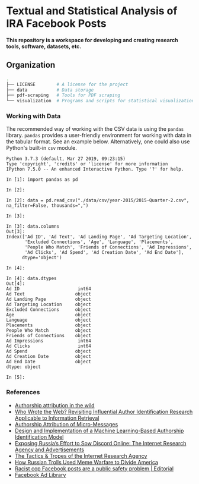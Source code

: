 # Textual and Statistical Analysis of IRA Facebook Posts

**This repository is a workspace for developing and creating
research tools, software, datasets, etc.**

## Organization

```zsh
.
├── LICENSE        # A license for the project
├── data           # Data storage
├── pdf-scraping   # Tools for PDF scraping
└── visualization  # Programs and scripts for statistical visualizations
```

### Working with Data

The recommended way of working with the CSV data is using the
`pandas` library. `pandas` provides a user-friendly environment
for working with data in the tabular format. See an example below.
Alternatively, one could also use Python's built-in `csv` module.

```python3
Python 3.7.3 (default, Mar 27 2019, 09:23:15)
Type 'copyright', 'credits' or 'license' for more information
IPython 7.5.0 -- An enhanced Interactive Python. Type '?' for help.

In [1]: import pandas as pd

In [2]:

In [2]: data = pd.read_csv("./data/csv/year-2015/2015-Quarter-2.csv", na_filter=False, thousands=",")

In [3]:

In [3]: data.columns
Out[3]:
Index(['Ad ID', 'Ad Text', 'Ad Landing Page', 'Ad Targeting Location',
       'Excluded Connections', 'Age', 'Language', 'Placements',
       'People Who Match', 'Friends of Connections', 'Ad Impressions',
       'Ad Clicks', 'Ad Spend', 'Ad Creation Date', 'Ad End Date'],
      dtype='object')

In [4]:

In [4]: data.dtypes
Out[4]:
Ad ID                      int64
Ad Text                   object
Ad Landing Page           object
Ad Targeting Location     object
Excluded Connections      object
Age                       object
Language                  object
Placements                object
People Who Match          object
Friends of Connections    object
Ad Impressions             int64
Ad Clicks                  int64
Ad Spend                  object
Ad Creation Date          object
Ad End Date               object
dtype: object

In [5]:
```

### References

- [Authorship attribution in the wild](https://www.researchgate.net/publication/220147732_Authorship_attribution_in_the_wild)
- [Who Wrote the Web? Revisiting Influential Author Identification Research Applicable to Information Retrieval](https://www.researchgate.net/publication/309025021_Who_Wrote_the_Web_Revisiting_Influential_Author_Identification_Research_Applicable_to_Information_Retrieval)
- [Authorship Attribution of Micro-Messages](https://www.aclweb.org/anthology/D13-1193)
- [Design and Implementation of a Machine Learning-Based Authorship Identification Model](https://www.hindawi.com/journals/sp/2019/9431073/)
- [Exposing Russia’s Effort to Sow Discord Online: The Internet Research Agency and Advertisements](https://intelligence.house.gov/social-media-content/)
- [The Tactics & Tropes of the Internet Research Agency](https://disinformationreport.blob.core.windows.net/disinformation-report/NewKnowledge-Disinformation-Report-Whitepaper.pdf)
- [How Russian Trolls Used Meme Warfare to Divide America](https://www.wired.com/story/russia-ira-propaganda-senate-report/)
- [Racist cop Facebook posts are a public safety problem | Editorial](https://www.inquirer.com/opinion/editorials/philadelphia-police-facebook-posts-plain-view-project-racist-20190605.html)
- [Facebook Ad Library](https://www.facebook.com/ads/library)
